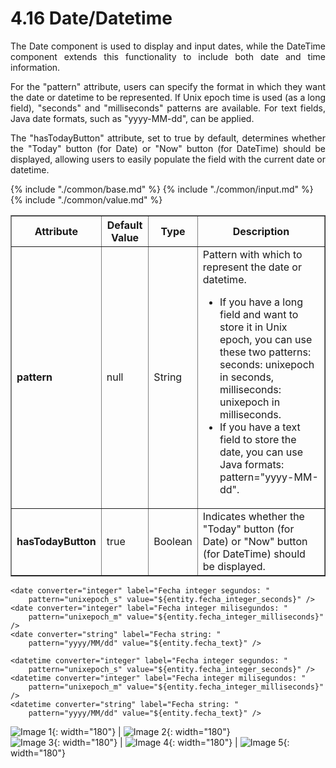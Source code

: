 # 4.16 Date/Datetime
<div style="text-align: justify;">
    <p>The Date component is used to display and input dates, while the DateTime component extends this functionality to include both date and time information.</p>
    <p>For the "pattern" attribute, users can specify the format in which they want the date or datetime to be represented. If Unix epoch time is used (as a long field), "seconds" and "milliseconds" patterns are available. For text fields, Java date formats, such as "yyyy-MM-dd", can be applied.</p>
    <p>The "hasTodayButton" attribute, set to true by default, determines whether the "Today" button (for Date) or "Now" button (for DateTime) should be displayed, allowing users to easily populate the field with the current date or datetime.</p>
</div>

<table border="1">
    <thead>
        <tr>
            <th colspan="2">Attribute</th>
            <th>Default Value</th>
            <th>Type</th>
            <th>Description</th>
         </tr>
    </thead>
    <tbody>
        {% include "./common/base.md" %}
        {% include "./common/input.md" %}
        {% include "./common/value.md" %}
        <tr>
            <td colspan="2"><strong>pattern</strong></td>
            <td>null</td>
            <td>String</td>
            <td>Pattern with which to represent the date or datetime.
                <ul>
                    <li>If you have a long field and want to store it in Unix epoch, you can use these two patterns:
                        seconds: unixepoch in seconds, milliseconds: unixepoch in milliseconds.</li>
                    <li>If you have a text field to store the date, you can use Java formats: pattern="yyyy-MM-dd".</li>
                </ul>
            </td>
        </tr>
        <tr>
            <td colspan="2"><strong>hasTodayButton</strong></td>
            <td>true</td>
            <td>Boolean</td>
            <td>Indicates whether the "Today" button (for Date) or "Now" button (for DateTime) should be displayed.</td>
        </tr>
   </tbody>
</table>

    <date converter="integer" label="Fecha integer segundos: "
        pattern="unixepoch_s" value="${entity.fecha_integer_seconds}" />
    <date converter="integer" label="Fecha integer milisegundos: "
        pattern="unixepoch_m" value="${entity.fecha_integer_milliseconds}" />
    <date converter="string" label="Fecha string: "
        pattern="yyyy/MM/dd" value="${entity.fecha_text}" />

    <datetime converter="integer" label="Fecha integer segundos: "
        pattern="unixepoch_s" value="${entity.fecha_integer_seconds}" />
    <datetime converter="integer" label="Fecha integer milisegundos: "
        pattern="unixepoch_m" value="${entity.fecha_integer_milliseconds}" />
    <datetime converter="string" label="Fecha string: "
        pattern="yyyy/MM/dd" value="${entity.fecha_text}" />

![Image 1](../img/date.png){: width="180"}     | ![Image 2](../img/date2.png){: width="180"} 
<br/>
![Image 3](../img/datetime.png){: width="180"} | ![Image 4](../img/datetime2.png){: width="180"} | ![Image 5](../img/datetime3.png){: width="180"} 


